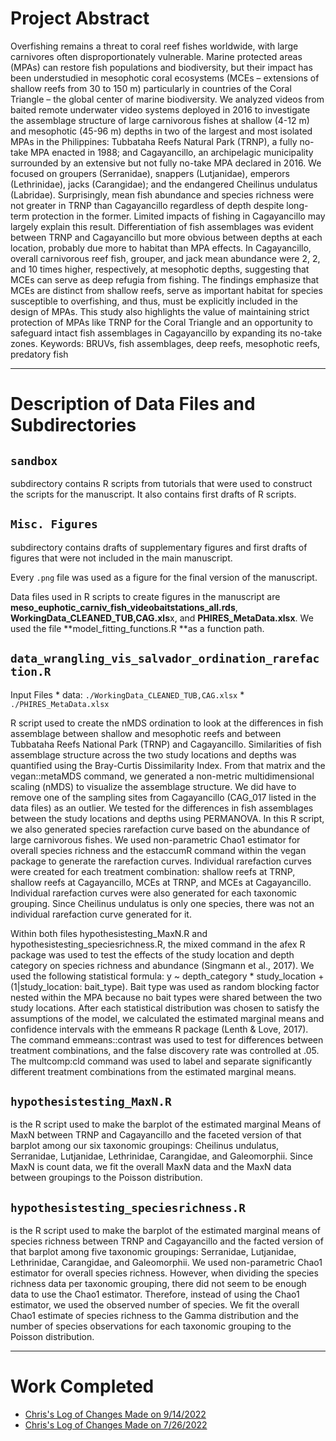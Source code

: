 # Project Abstract
Overfishing remains a threat to coral reef fishes worldwide, with large carnivores often disproportionately vulnerable. Marine protected areas (MPAs) can restore fish populations and biodiversity, but their impact has been understudied in mesophotic coral ecosystems (MCEs – extensions of shallow reefs from 30 to 150 m) particularly in countries of the Coral Triangle – the global center of marine biodiversity. We analyzed videos from baited remote underwater video systems deployed in 2016 to investigate the assemblage structure of large carnivorous fishes at shallow (4-12 m) and mesophotic (45-96 m) depths in two of the largest and most isolated MPAs in the Philippines: Tubbataha Reefs Natural Park (TRNP), a fully no-take MPA enacted in 1988; and Cagayancillo, an archipelagic municipality surrounded by an extensive but not fully no-take MPA declared in 2016. We focused on groupers (Serranidae), snappers (Lutjanidae), emperors (Lethrinidae), jacks (Carangidae); and the endangered Cheilinus undulatus (Labridae). Surprisingly, mean fish abundance and species richness were not greater in TRNP than Cagayancillo regardless of depth despite long-term protection in the former. Limited impacts of fishing in Cagayancillo may largely explain this result. Differentiation of fish assemblages was evident between TRNP and Cagayancillo but more obvious between depths at each location, probably due more to habitat than MPA effects. In Cagayancillo, overall carnivorous reef fish, grouper, and jack mean abundance were 2, 2, and 10 times higher, respectively, at mesophotic depths, suggesting that MCEs can serve as deep refugia from fishing. The findings emphasize that MCEs are distinct from shallow reefs, serve as important habitat for species susceptible to overfishing, and thus, must be explicitly included in the design of MPAs. This study also highlights the value of maintaining strict protection of MPAs like TRNP for the Coral Triangle and an opportunity to safeguard intact fish assemblages in Cagayancillo by expanding its no-take zones.
Keywords: BRUVs, fish assemblages, deep reefs, mesophotic reefs, predatory fish


---
# Description of Data Files and Subdirectories

## **`sandbox`** 

subdirectory contains R scripts from tutorials that were used to construct the scripts for the manuscript. It also contains first drafts of R scripts. 

## **`Misc. Figures`** 

subdirectory contains drafts of supplementary figures and first drafts of figures that were not included in the main manuscript. 

Every `.png` file was used as a figure for the final version of the manuscript. 

Data files used in R scripts to create figures in the manuscript are **meso_euphotic_carniv_fish_videobaitstations_all.rds**, **WorkingData_CLEANED_TUB,CAG.xls**x, and **PHIRES_MetaData.xlsx**. We used the file **model_fitting_functions.R **as a function path. 

## **`data_wrangling_vis_salvador_ordination_rarefaction.R`** 

Input Files 
	* data: `./WorkingData_CLEANED_TUB,CAG.xlsx`
	* `./PHIRES_MetaData.xlsx`

R script used to create the nMDS ordination to look at the differences in fish assemblage between shallow and mesophotic reefs and between Tubbataha Reefs National Park (TRNP) and Cagayancillo. Similarities of fish assemblage structure across the two study locations and depths was quantified using the Bray-Curtis Dissimilarity Index. From that matrix and the vegan::metaMDS command, we generated a non-metric multidimensional scaling (nMDS) to visualize the assemblage structure. We did have to remove one of the sampling sites from Cagayancillo (CAG_017 listed in the data files) as an outlier. We tested for the differences in fish assemblages between the study locations and depths using PERMANOVA. In this R script, we also generated species rarefaction curve based on the abundance of large carnivorous fishes. We used non-parametric Chao1 estimator for overall species richness and the estaccumR command within the vegan package to generate the rarefaction curves. Individual rarefaction curves were created for each treatment combination: shallow reefs at TRNP, shallow reefs at Cagayancillo, MCEs at TRNP, and MCEs at Cagayancillo. Individual rarefaction curves were also generated for each taxonomic grouping. Since Cheilinus undulatus is only one species, there was not an individual rarefaction curve generated for it. 

Within both files hypothesistesting_MaxN.R and hypothesistesting_speciesrichness.R, the mixed command in the afex R package was used to test the effects of the study location and depth category on species richness and abundance (Singmann et al., 2017). We used the following statistical formula: y ~ depth_category * study_location + (1|study_location: bait_type). Bait type was used as random blocking factor nested within the MPA because no bait types were shared between the two study locations. After each statistical distribution was chosen to satisfy the assumptions of the model, we calculated the estimated marginal means and confidence intervals with the emmeans R package (Lenth & Love, 2017). The command emmeans::contrast was used to test for differences between treatment combinations, and the false discovery rate was controlled at .05. The multcomp:cld command was used to label and separate significantly different treatment combinations from the estimated marginal means. 

## **`hypothesistesting_MaxN.R`** 

is the R script used to make the barplot of the estimated marginal Means of MaxN between TRNP and Cagayancillo and the faceted version of that barplot among our six taxonomic groupings: Cheilinus undulatus, Serranidae, Lutjanidae, Lethrinidae, Carangidae, and Galeomorphii. Since MaxN is count data, we fit the overall MaxN data and the MaxN data between groupings to the Poisson distribution. 

## **`hypothesistesting_speciesrichness.R`** 

is the R script used to make the barplot of the estimated marginal means of species richness between TRNP and Cagayancillo and the facted version of that barplot among five taxonomic groupings: Serranidae, Lutjanidae, Lethrinidae, Carangidae, and Galeomorphii. We used non-parametric Chao1 estimator for overall species richness. However, when dividing the species richness data per taxonomic grouping, there did not seem to be enough data to use the Chao1 estimator. Therefore, instead of using the Chao1 estimator, we used the observed number of species. We fit the overall Chao1 estimate of species richness to the Gamma distribution and the number of species observations for each taxonomic grouping to the Poisson distribution.


---

# Work Completed

* [Chris's Log of Changes Made on 9/14/2022](log_ceb_2022-09-14.md)
* [Chris's Log of Changes Made on 7/26/2022](log_ceb_2022-07-26.md)
